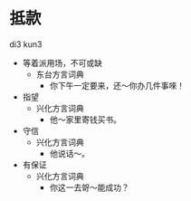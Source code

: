 # 抵款
di3 kun3
+ 等着派用场，不可或缺
  * 东台方言词典
    - 你下午一定要来，还～你办几件事唻！
+ 指望
  * 兴化方言词典
    - 他～家里寄钱买书。
+ 守信
  * 兴化方言词典
    - 他说话～。
+ 有保证
  * 兴化方言词典
    - 你这一去哿～能成功？
